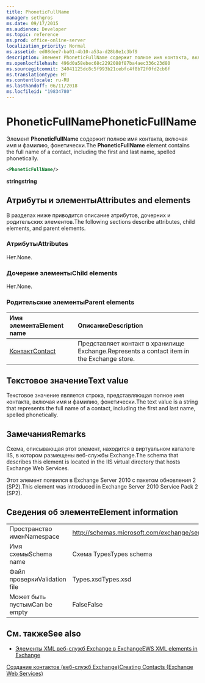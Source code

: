 ```yaml
---
title: PhoneticFullName
manager: sethgros
ms.date: 09/17/2015
ms.audience: Developer
ms.topic: reference
ms.prod: office-online-server
localization_priority: Normal
ms.assetid: ed08dee7-ba01-4b10-a53a-d28b8e1c3bf9
description: Элемент PhoneticFullName содержит полное имя контакта, включая имя и фамилию, фонетически.
ms.openlocfilehash: 496d0a58ebec68c2292088f87ba4aec336c23d80
ms.sourcegitcommit: 34041125dc8c5f993b21cebfc4f8b72f0fd2cb6f
ms.translationtype: MT
ms.contentlocale: ru-RU
ms.lasthandoff: 06/11/2018
ms.locfileid: "19834780"
---
```

# <a name="phoneticfullname"></a><span data-ttu-id="7780a-103">PhoneticFullName</span><span class="sxs-lookup"><span data-stu-id="7780a-103">PhoneticFullName</span></span>

<span data-ttu-id="7780a-104">Элемент **PhoneticFullName** содержит полное имя контакта, включая имя и фамилию, фонетически.</span><span class="sxs-lookup"><span data-stu-id="7780a-104">The **PhoneticFullName** element contains the full name of a contact, including the first and last name, spelled phonetically.</span></span> 
  
```XML
<PhoneticFullName/>
```

 <span data-ttu-id="7780a-105">**string**</span><span class="sxs-lookup"><span data-stu-id="7780a-105">**string**</span></span>
## <a name="attributes-and-elements"></a><span data-ttu-id="7780a-106">Атрибуты и элементы</span><span class="sxs-lookup"><span data-stu-id="7780a-106">Attributes and elements</span></span>

<span data-ttu-id="7780a-107">В разделах ниже приводится описание атрибутов, дочерних и родительских элементов.</span><span class="sxs-lookup"><span data-stu-id="7780a-107">The following sections describe attributes, child elements, and parent elements.</span></span>
  
### <a name="attributes"></a><span data-ttu-id="7780a-108">Атрибуты</span><span class="sxs-lookup"><span data-stu-id="7780a-108">Attributes</span></span>

<span data-ttu-id="7780a-109">Нет.</span><span class="sxs-lookup"><span data-stu-id="7780a-109">None.</span></span>
  
### <a name="child-elements"></a><span data-ttu-id="7780a-110">Дочерние элементы</span><span class="sxs-lookup"><span data-stu-id="7780a-110">Child elements</span></span>

<span data-ttu-id="7780a-111">Нет.</span><span class="sxs-lookup"><span data-stu-id="7780a-111">None.</span></span>
  
### <a name="parent-elements"></a><span data-ttu-id="7780a-112">Родительские элементы</span><span class="sxs-lookup"><span data-stu-id="7780a-112">Parent elements</span></span>

|<span data-ttu-id="7780a-113">**Имя элемента**</span><span class="sxs-lookup"><span data-stu-id="7780a-113">**Element name**</span></span>|<span data-ttu-id="7780a-114">**Описание**</span><span class="sxs-lookup"><span data-stu-id="7780a-114">**Description**</span></span>|
|:-----|:-----|
|[<span data-ttu-id="7780a-115">Контакт</span><span class="sxs-lookup"><span data-stu-id="7780a-115">Contact</span></span>](contact.md) <br/> |<span data-ttu-id="7780a-116">Представляет контакт в хранилище Exchange.</span><span class="sxs-lookup"><span data-stu-id="7780a-116">Represents a contact item in the Exchange store.</span></span>  <br/> |
   
## <a name="text-value"></a><span data-ttu-id="7780a-117">Текстовое значение</span><span class="sxs-lookup"><span data-stu-id="7780a-117">Text value</span></span>

<span data-ttu-id="7780a-118">Текстовое значение является строка, представляющая полное имя контакта, включая имя и фамилию, фонетически.</span><span class="sxs-lookup"><span data-stu-id="7780a-118">The text value is a string that represents the full name of a contact, including the first and last name, spelled phonetically.</span></span>
  
## <a name="remarks"></a><span data-ttu-id="7780a-119">Замечания</span><span class="sxs-lookup"><span data-stu-id="7780a-119">Remarks</span></span>

<span data-ttu-id="7780a-120">Схема, описывающая этот элемент, находится в виртуальном каталоге IIS, в котором размещены веб-службы Exchange.</span><span class="sxs-lookup"><span data-stu-id="7780a-120">The schema that describes this element is located in the IIS virtual directory that hosts Exchange Web Services.</span></span>
  
<span data-ttu-id="7780a-121">Этот элемент появился в Exchange Server 2010 с пакетом обновления 2 (SP2).</span><span class="sxs-lookup"><span data-stu-id="7780a-121">This element was introduced in Exchange Server 2010 Service Pack 2 (SP2).</span></span>
  
## <a name="element-information"></a><span data-ttu-id="7780a-122">Сведения об элементе</span><span class="sxs-lookup"><span data-stu-id="7780a-122">Element information</span></span>

|||
|:-----|:-----|
|<span data-ttu-id="7780a-123">Пространство имен</span><span class="sxs-lookup"><span data-stu-id="7780a-123">Namespace</span></span>  <br/> |http://schemas.microsoft.com/exchange/services/2006/types  <br/> |
|<span data-ttu-id="7780a-124">Имя схемы</span><span class="sxs-lookup"><span data-stu-id="7780a-124">Schema name</span></span>  <br/> |<span data-ttu-id="7780a-125">Схема Types</span><span class="sxs-lookup"><span data-stu-id="7780a-125">Types schema</span></span>  <br/> |
|<span data-ttu-id="7780a-126">Файл проверки</span><span class="sxs-lookup"><span data-stu-id="7780a-126">Validation file</span></span>  <br/> |<span data-ttu-id="7780a-127">Types.xsd</span><span class="sxs-lookup"><span data-stu-id="7780a-127">Types.xsd</span></span>  <br/> |
|<span data-ttu-id="7780a-128">Может быть пустым</span><span class="sxs-lookup"><span data-stu-id="7780a-128">Can be empty</span></span>  <br/> |<span data-ttu-id="7780a-129">False</span><span class="sxs-lookup"><span data-stu-id="7780a-129">False</span></span>  <br/> |
   
## <a name="see-also"></a><span data-ttu-id="7780a-130">См. также</span><span class="sxs-lookup"><span data-stu-id="7780a-130">See also</span></span>



- [<span data-ttu-id="7780a-131">Элементы XML веб-служб Exchange в Exchange</span><span class="sxs-lookup"><span data-stu-id="7780a-131">EWS XML elements in Exchange</span></span>](ews-xml-elements-in-exchange.md)


[<span data-ttu-id="7780a-132">Создание контактов (веб-служб Exchange)</span><span class="sxs-lookup"><span data-stu-id="7780a-132">Creating Contacts (Exchange Web Services)</span></span>](http://msdn.microsoft.com/library/4845917e-70d1-481c-bbd7-011ec6571789%28Office.15%29.aspx)

